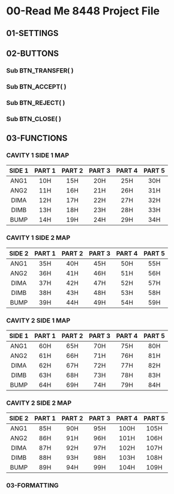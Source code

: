 <!-- @format -->

# 00-Read Me 8448 Project File

## 01-SETTINGS

## 02-BUTTONS

### Sub BTN_TRANSFER( )

### Sub BTN_ACCEPT( )

### Sub BTN_REJECT( )

### Sub BTN_CLOSE( )

## 03-FUNCTIONS

### CAVITY 1 SIDE 1 MAP

| SIDE 1 | PART 1 | PART 2 | PART 3 | PART 4 | PART 5 |
| :----: | :----: | :----: | :----: | :----: | :----: |
|  ANG1  |  10H   |  15H   |  20H   |  25H   |  30H   |
|  ANG2  |  11H   |  16H   |  21H   |  26H   |  31H   |
|  DIMA  |  12H   |  17H   |  22H   |  27H   |  32H   |
|  DIMB  |  13H   |  18H   |  23H   |  28H   |  33H   |
|  BUMP  |  14H   |  19H   |  24H   |  29H   |  34H   |

### CAVITY 1 SIDE 2 MAP

| SIDE 2 | PART 1 | PART 2 | PART 3 | PART 4 | PART 5 |
| :----: | :----: | :----: | :----: | :----: | :----: |
|  ANG1  |  35H   |  40H   |  45H   |  50H   |  55H   |
|  ANG2  |  36H   |  41H   |  46H   |  51H   |  56H   |
|  DIMA  |  37H   |  42H   |  47H   |  52H   |  57H   |
|  DIMB  |  38H   |  43H   |  48H   |  53H   |  58H   |
|  BUMP  |  39H   |  44H   |  49H   |  54H   |  59H   |

### CAVITY 2 SIDE 1 MAP

| SIDE 1 | PART 1 | PART 2 | PART 3 | PART 4 | PART 5 |
| :----: | :----: | :----: | :----: | :----: | :----: |
|  ANG1  |  60H   |  65H   |  70H   |  75H   |  80H   |
|  ANG2  |  61H   |  66H   |  71H   |  76H   |  81H   |
|  DIMA  |  62H   |  67H   |  72H   |  77H   |  82H   |
|  DIMB  |  63H   |  68H   |  73H   |  78H   |  83H   |
|  BUMP  |  64H   |  69H   |  74H   |  79H   |  84H   |

### CAVITY 2 SIDE 2 MAP

| SIDE 2 | PART 1 | PART 2 | PART 3 | PART 4 | PART 5 |
| :----: | :----: | :----: | :----: | :----: | :----: |
|  ANG1  |  85H   |  90H   |  95H   |  100H  |  105H  |
|  ANG2  |  86H   |  91H   |  96H   |  101H  |  106H  |
|  DIMA  |  87H   |  92H   |  97H   |  102H  |  107H  |
|  DIMB  |  88H   |  93H   |  98H   |  103H  |  108H  |
|  BUMP  |  89H   |  94H   |  99H   |  104H  |  109H  |

### 03-FORMATTING
